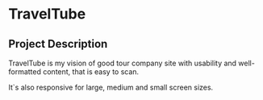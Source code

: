 # TravelTube
## Project Description
TravelTube is my vision of good tour company site with usability and well-formatted content, that is easy to scan.

It`s also responsive for large, medium and small screen sizes.
